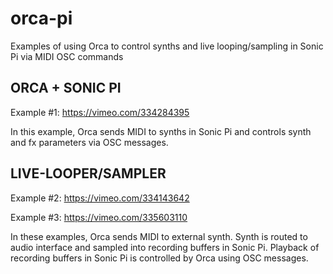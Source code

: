 # orca-pi
Examples of using Orca to control synths and live looping/sampling in Sonic Pi via MIDI OSC commands


ORCA + SONIC PI
---------------
Example #1: https://vimeo.com/334284395

In this example, Orca sends MIDI to synths in Sonic Pi and controls synth and fx parameters via OSC messages.


LIVE-LOOPER/SAMPLER
-------------------
Example #2: https://vimeo.com/334143642

Example #3: https://vimeo.com/335603110

In these examples, Orca sends MIDI to external synth. Synth is routed to audio interface and sampled into recording buffers in Sonic Pi. Playback of recording buffers in Sonic Pi is controlled by Orca using OSC messages. 
